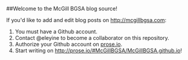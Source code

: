##Welcome to the McGill BGSA blog source!

If you'd like to add and edit blog posts on <http://mcgillbgsa.com>:

1. You must have a Github account.
2. Contact @eleyine to become a collaborator on this repository. 
3. Authorize your Github account on [prose.io](http://prose.io/).
4. Start writing on <http://prose.io/#McGillBGSA/McGillBGSA.github.io>!

